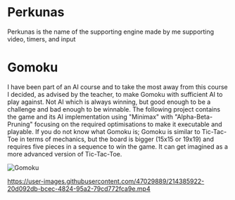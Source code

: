 # Perkunas

  Perkunas is the name of the supporting engine made by me supporting video, timers, and input

# Gomoku

I have been part of an AI course and to take the most away from this course I decided, as advised by the teacher, to make Gomoku with sufficient AI to play against. 
Not AI which is always winning, but good enough to be a challenge and bad enough to be winnable.
The following project contains the game and its AI implementation using "Minimax" with "Alpha-Beta-Pruning" focusing on the required optimisations to make it executable and playable.
If you do not know what Gomoku is; Gomoku is similar to Tic-Tac-Toe in terms of mechanics, but the board is bigger (15x15 or 19x19) and requires five pieces in a sequence to win the game. It can get imagined as a more advanced version of Tic-Tac-Toe. 

![Gomoku](https://user-images.githubusercontent.com/47029889/214385313-23867c67-8b2f-4e97-9515-a260bbbc8c9f.png)

https://user-images.githubusercontent.com/47029889/214385922-20d092db-bcec-4824-95a2-79cd772fca9e.mp4

